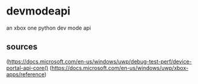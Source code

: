 # devmodeapi
an xbox one python dev mode api
## sources
(https://docs.microsoft.com/en-us/windows/uwp/debug-test-perf/device-portal-api-core()
(https://docs.microsoft.com/en-us/windows/uwp/xbox-apps/reference)